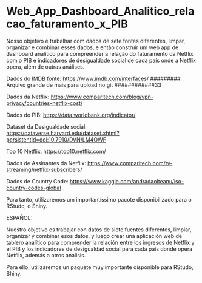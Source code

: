 # Web_App_Dashboard_Analitico_relacao_faturamento_x_PIB

Nosso objetivo é trabalhar com dados de sete fontes diferentes, limpar, organizar e combinar esses dados,  e  então  construir  um  web  app  de dashboard  analítico  para  compreender  a  relação  do  faturamento  da  Netflix  com  o  PIB e indicadores de desigualdade social de cada país onde a Netflix opera, além de outras análises.

Dados do IMDB fonte: https://www.imdb.com/interfaces/  ######### Arquivo grande de mais para upload no git ############33

Dados da Netflix: https://www.comparitech.com/blog/vpn-privacy/countries-netflix-cost/

Dados do PIB: https://data.worldbank.org/indicator/

Dataset da Desigualdade social: https://dataverse.harvard.edu/dataset.xhtml?persistentId=doi:10.7910/DVN/LM4OWF

Top 10 Netflix: https://top10.netflix.com/

Dados de Assinantes da Netflix: https://www.comparitech.com/tv-streaming/netflix-subscribers/

Dados de Country Code: https://www.kaggle.com/andradaolteanu/iso-country-codes-global

Para tanto, utilizaremos um importantíssimo pacote disponibilizado para o RStudo, o Shiny. 

ESPAÑOL:

Nuestro objetivo es trabajar con datos de siete fuentes diferentes, limpiar, organizar y combinar esos datos, y luego crear una aplicación web de tablero analítico para comprender la relación entre los ingresos de Netflix y el PIB y los indicadores de desigualdad social para cada país donde opera Netflix, además a otros analisis.

Para ello, utilizaremos un paquete muy importante disponible para RStudo, Shiny.
